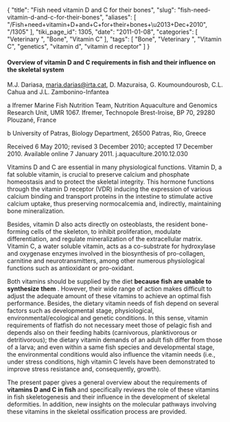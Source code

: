 {
    "title": "Fish need vitamin D and C for their bones",
    "slug": "fish-need-vitamin-d-and-c-for-their-bones",
    "aliases": [
        "/Fish+need+vitamin+D+and+C+for+their+bones+\u2013+Dec+2010",
        "/1305"
    ],
    "tiki_page_id": 1305,
    "date": "2011-01-08",
    "categories": [
        "Veterinary ",
        "Bone",
        "Vitamin C"
    ],
    "tags": [
        "Bone",
        "Veterinary ",
        "Vitamin C",
        "genetics",
        "vitamin d",
        "vitamin d receptor"
    ]
}


#### Overview of vitamin D and C requirements in fish and their influence on the skeletal system

M.J. Dariasa, maria.darias@irta.cat, D. Mazuraisa, G. Koumoundourosb, C.L. Cahua and J.L. Zambonino-Infantea

a Ifremer Marine Fish Nutrition Team, Nutrition Aquaculture and Genomics Research Unit, UMR 1067. Ifremer, Technopole Brest-Iroise, BP 70, 29280 Plouzané, France

b University of Patras, Biology Department, 26500 Patras, Rio, Greece

Received 6 May 2010; revised 3 December 2010; accepted 17 December 2010. Available online 7 January 2011.  j.aquaculture.2010.12.030 

Vitamins D and C are essential in many physiological functions. Vitamin D, a fat soluble vitamin, is crucial to preserve calcium and phosphate homeostasis and to protect the skeletal integrity. This hormone functions through the vitamin D receptor (VDR) inducing the expression of various calcium binding and transport proteins in the intestine to stimulate active calcium uptake, thus preserving normocalcemia and, indirectly, maintaining bone mineralization. 

Besides, vitamin D also acts directly on osteoblasts, the resident bone-forming cells of the skeleton, to inhibit proliferation, modulate differentiation, and regulate mineralization of the extracellular matrix. Vitamin C, a water soluble vitamin, acts as a co-substrate for hydroxylase and oxygenase enzymes involved in the biosynthesis of pro-collagen, carnitine and neurotransmitters, among other numerous physiological functions such as antioxidant or pro-oxidant. 

Both vitamins should be supplied by the diet  **because fish are unable to synthesize them** . However, their wide range of action makes difficult to adjust the adequate amount of these vitamins to achieve an optimal fish performance. Besides, the dietary vitamin needs of fish depend on several factors such as developmental stage, physiological, environmental/ecological and genetic conditions. In this sense, vitamin requirements of flatfish do not necessary meet those of pelagic fish and depends also on their feeding habits (carnivorous, planktivorous or detritivorous); the dietary vitamin demands of an adult fish differ from those of a larva; and even within a same fish species and developmental stage, the environmental conditions would also influence the vitamin needs (i.e., under stress conditions, high vitamin C levels have been demonstrated to improve stress resistance and, consequently, growth).

The present paper gives a general overview about the requirements of  **vitamins D and C in fish**  and specifically reviews the role of these vitamins in fish skeletogenesis and their influence in the development of skeletal deformities. In addition, new insights on the molecular pathways involving these vitamins in the skeletal ossification process are provided.